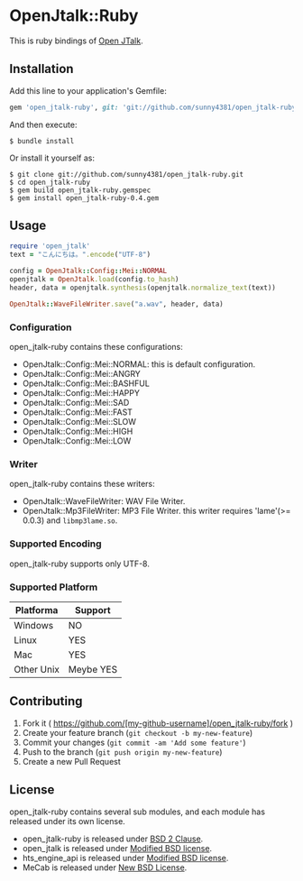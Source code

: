 OpenJtalk::Ruby
===

This is ruby bindings of [Open JTalk](http://open-jtalk.sourceforge.net).

## Installation

Add this line to your application's Gemfile:

```ruby
gem 'open_jtalk-ruby', git: 'git://github.com/sunny4381/open_jtalk-ruby.git'
```

And then execute:

    $ bundle install

Or install it yourself as:

    $ git clone git://github.com/sunny4381/open_jtalk-ruby.git
    $ cd open_jtalk-ruby
    $ gem build open_jtalk-ruby.gemspec
    $ gem install open_jtalk-ruby-0.4.gem

## Usage

```ruby
require 'open_jtalk'
text = "こんにちは。".encode("UTF-8")

config = OpenJtalk::Config::Mei::NORMAL
openjtalk = OpenJtalk.load(config.to_hash)
header, data = openjtalk.synthesis(openjtalk.normalize_text(text))

OpenJtalk::WaveFileWriter.save("a.wav", header, data)
```

### Configuration

open_jtalk-ruby contains these configurations:

* OpenJtalk::Config::Mei::NORMAL: this is default configuration.
* OpenJtalk::Config::Mei::ANGRY
* OpenJtalk::Config::Mei::BASHFUL
* OpenJtalk::Config::Mei::HAPPY
* OpenJtalk::Config::Mei::SAD
* OpenJtalk::Config::Mei::FAST
* OpenJtalk::Config::Mei::SLOW
* OpenJtalk::Config::Mei::HIGH
* OpenJtalk::Config::Mei::LOW

### Writer

open_jtalk-ruby contains these writers:

* OpenJtalk::WaveFileWriter: WAV File Writer.
* OpenJtalk::Mp3FileWriter: MP3 File Writer. this writer requires 'lame'(>= 0.0.3) and `libmp3lame.so`.

### Supported Encoding

open_jtalk-ruby supports only UTF-8.

### Supported Platform

Platforma  | Support
-----------|---------
Windows    | NO
Linux      | YES
Mac        | YES
Other Unix | Meybe YES

## Contributing

1. Fork it ( https://github.com/[my-github-username]/open_jtalk-ruby/fork )
2. Create your feature branch (`git checkout -b my-new-feature`)
3. Commit your changes (`git commit -am 'Add some feature'`)
4. Push to the branch (`git push origin my-new-feature`)
5. Create a new Pull Request

## License

open_jtalk-ruby contains several sub modules, and each module has released under its own license.

* open_jtalk-ruby is released under [BSD 2 Clause](http://opensource.org/licenses/BSD-2-Clause).
* open_jtalk is released under [Modified BSD license](http://www.opensource.org/).
* hts_engine_api is released under [Modified BSD license](http://www.opensource.org/).
* MeCab is released under [New BSD License](http://opensource.org/licenses/BSD-3-Clause).
